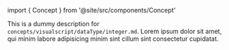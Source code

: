import { Concept } from '@site/src/components/Concept'

<Concept
  title    = "dataType/integer"
  kind     = "Core"
  category = "Visualscript"
  block    = {true}>
This is a dummy description for `concepts/visualscript/dataType/integer.md`.
Lorem ipsum dolor sit amet, qui minim labore adipisicing minim sint cillum sint consectetur cupidatat.
</Concept>


